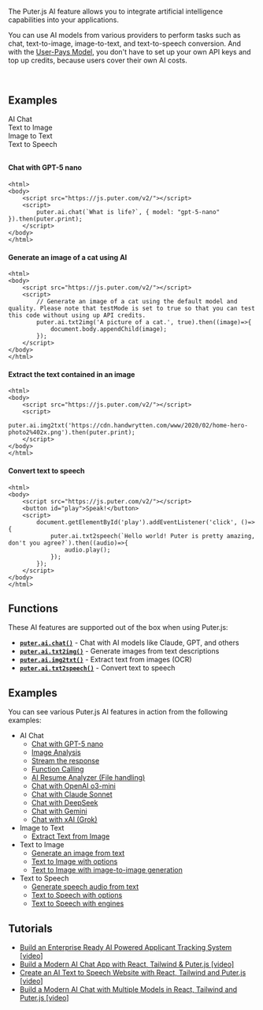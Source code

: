 The Puter.js AI feature allows you to integrate artificial intelligence capabilities into your applications.

You can use AI models from various providers to perform tasks such as chat, text-to-image, image-to-text, and text-to-speech conversion. And with the [User-Pays Model](/user-pays-model/), you don't have to set up your own API keys and top up credits, because users cover their own AI costs.

<h2 style="margin-top: 60px;">Examples</h2>
<div style="overflow:hidden; margin-bottom: 30px;">
    <div class="example-group active" data-section="ai-chat"><span>AI Chat</span></div>
    <div class="example-group" data-section="text-to-image"><span>Text to Image</span></div>
    <div class="example-group" data-section="image-to-text"><span>Image to Text</span></div>
    <div class="example-group" data-section="text-to-speech"><span>Text to Speech</span></div>
</div>

<div class="example-content" data-section="ai-chat" style="display:block;">

#### Chat with GPT-5 nano

```html;ai-chatgpt
<html>
<body>
    <script src="https://js.puter.com/v2/"></script>
    <script>
        puter.ai.chat(`What is life?`, { model: "gpt-5-nano" }).then(puter.print);
    </script>
</body>
</html>
```

</div>

<div class="example-content" data-section="text-to-image">

#### Generate an image of a cat using AI

```html;ai-txt2img
<html>
<body>
    <script src="https://js.puter.com/v2/"></script>
    <script>
        // Generate an image of a cat using the default model and quality. Please note that testMode is set to true so that you can test this code without using up API credits.
        puter.ai.txt2img('A picture of a cat.', true).then((image)=>{
            document.body.appendChild(image);
        });
    </script>
</body>
</html>
```

</div>

<div class="example-content" data-section="image-to-text">

#### Extract the text contained in an image

```html;ai-img2txt
<html>
<body>
    <script src="https://js.puter.com/v2/"></script>
    <script>
        puter.ai.img2txt('https://cdn.handwrytten.com/www/2020/02/home-hero-photo2%402x.png').then(puter.print);
    </script>
</body>
</html>
```

</div>

<div class="example-content" data-section="text-to-speech">

#### Convert text to speech

```html;ai-txt2speech
<html>
<body>
    <script src="https://js.puter.com/v2/"></script>
    <button id="play">Speak!</button>
    <script>
        document.getElementById('play').addEventListener('click', ()=>{
            puter.ai.txt2speech(`Hello world! Puter is pretty amazing, don't you agree?`).then((audio)=>{
                audio.play();
            });
        });
    </script>
</body>
</html>
```

</div>

## Functions

These AI features are supported out of the box when using Puter.js:

- **[`puter.ai.chat()`](/AI/chat/)** - Chat with AI models like Claude, GPT, and others
- **[`puter.ai.txt2img()`](/AI/txt2img/)** - Generate images from text descriptions
- **[`puter.ai.img2txt()`](/AI/img2txt/)** - Extract text from images (OCR)
- **[`puter.ai.txt2speech()`](/AI/txt2speech/)** - Convert text to speech

## Examples

You can see various Puter.js AI features in action from the following examples:

- AI Chat
  - [Chat with GPT-5 nano](/playground/?example=ai-chatgpt)
  - [Image Analysis](/playground/?example=ai-gpt-vision)
  - [Stream the response](/playground/?example=ai-chat-stream)
  - [Function Calling](/playground/?example=ai-function-calling)
  - [AI Resume Analyzer (File handling)](/playground/?example=ai-resume-analyzer)
  - [Chat with OpenAI o3-mini](/playground/?example=ai-chat-openai-o3-mini)
  - [Chat with Claude Sonnet](/playground/?example=ai-chat-claude)
  - [Chat with DeepSeek](/playground/?example=ai-chat-deepseek)
  - [Chat with Gemini](/playground/?example=ai-chat-gemini)
  - [Chat with xAI (Grok)](/playground/?example=ai-xai)
- Image to Text
  - [Extract Text from Image](/playground/?example=ai-img2txt)
- Text to Image
  - [Generate an image from text](/playground/?example=ai-txt2img)
  - [Text to Image with options](/playground/?example=ai-txt2img-options)
  - [Text to Image with image-to-image generation](/playground/?example=ai-txt2img-image-to-image)
- Text to Speech
  - [Generate speech audio from text](/playground/?example=ai-txt2speech)
  - [Text to Speech with options](/playground/?example=ai-txt2speech-options)
  - [Text to Speech with engines](/playground/?example=ai-txt2speech-engines)

## Tutorials

- [Build an Enterprise Ready AI Powered Applicant Tracking System [video]](https://www.youtube.com/watch?v=iYOz165wGkQ)
- [Build a Modern AI Chat App with React, Tailwind & Puter.js [video]](https://www.youtube.com/watch?v=XNFgM5fkPkw)
- [Create an AI Text to Speech Website with React, Tailwind and Puter.js [video]](https://www.youtube.com/watch?v=ykQlkMPbpGw)
- [Build a Modern AI Chat with Multiple Models in React, Tailwind and Puter.js [video]](https://www.youtube.com/watch?v=7NVKb8bj548)
